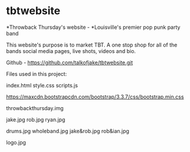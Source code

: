 # tbtwebsite
*Throwback Thursday's website - 
*Louisville's premier pop punk party band

This website's purpose is to market TBT. A one stop shop for all of the bands social media pages, live shots, videos and bio.

Github - https://github.com/talkofjake/tbtwebsite.git

Files used in this project:

index.html
style.css
scripts.js

https://maxcdn.bootstrapcdn.com/bootstrap/3.3.7/css/bootstrap.min.css

throwbackthursday.img

jake.jpg
rob.jpg
ryan.jpg

drums.jpg
wholeband.jpg
jake&rob.jpg
rob&ian.jpg

logo.jpg
